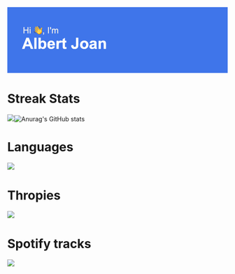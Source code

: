 <img  src="https://github.com/Albert2707/Albert2707/blob/main/header.png" />



# Streak Stats
[![](http://github-readme-streak-stats.herokuapp.com?user=Albert2707&theme=dracula&border_radius=5)](https://git.io/streak-stats)![Anurag's GitHub stats](https://github-readme-stats.vercel.app/api?username=anuraghazra&show_icons=true&theme=dracula)<br/>


# Languages
[![](https://github-readme-stats.vercel.app/api/top-langs/?username=Albert2707&layout=donut)](https://github.com/Albert2707/github-readme-stats)

# Thropies
![]([https://github-profile-trophy.vercel.app/?username=Albert2707&column=-1](https://github-profile-trophy.vercel.app/?username=Albert2707&theme=dracula))

# Spotify tracks
![](https://spotify-recently-played-readme.vercel.app/api?user=82nihz4bc830hxh5o2pijv3kd)<br/>


<!--
**Albert2707/Albert2707** is a ✨ _special_ ✨ repository because its `README.md` (this file) appears on your GitHub profile.

Here are some ideas to get you started:
- 🔭 I’m currently working on ...
- 🌱 I’m currently learning ...
- 👯 I’m looking to collaborate on ...
- 🤔 I’m looking for help with ...
- 💬 Ask me about ...
- 📫 How to reach me: ...
- 😄 Pronouns: ...
- ⚡ Fun fact: ...
-->
